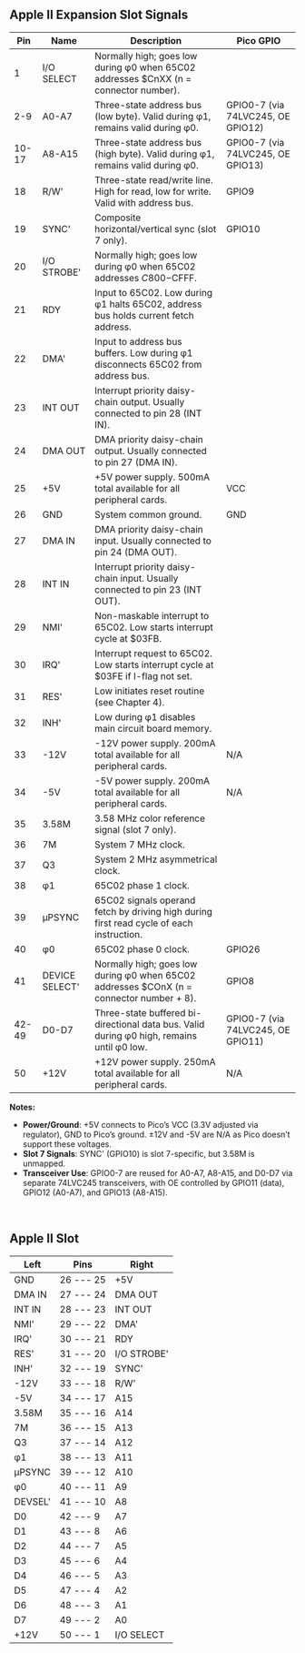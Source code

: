 ## Apple II Expansion Slot Signals

| Pin  | Name            | Description                                                                                     | Pico GPIO        |
|------|-----------------|-------------------------------------------------------------------------------------------------|------------------|
| 1    | I/O SELECT      | Normally high; goes low during φ0 when 65C02 addresses $CnXX (n = connector number).            |                  |
| 2-9  | A0-A7           | Three-state address bus (low byte). Valid during φ1, remains valid during φ0.                   | GPIO0-7 (via 74LVC245, OE GPIO12) |
| 10-17| A8-A15          | Three-state address bus (high byte). Valid during φ1, remains valid during φ0.                  | GPIO0-7 (via 74LVC245, OE GPIO13) |
| 18   | R/W'            | Three-state read/write line. High for read, low for write. Valid with address bus.              | GPIO9            |
| 19   | SYNC'           | Composite horizontal/vertical sync (slot 7 only).                                               | GPIO10           |
| 20   | I/O STROBE'     | Normally high; goes low during φ0 when 65C02 addresses $C800-$CFFF.                             |                  |
| 21   | RDY             | Input to 65C02. Low during φ1 halts 65C02, address bus holds current fetch address.             |                  |
| 22   | DMA'            | Input to address bus buffers. Low during φ1 disconnects 65C02 from address bus.                 |                  |
| 23   | INT OUT         | Interrupt priority daisy-chain output. Usually connected to pin 28 (INT IN).                    |                  |
| 24   | DMA OUT         | DMA priority daisy-chain output. Usually connected to pin 27 (DMA IN).                          |                  |
| 25   | +5V             | +5V power supply. 500mA total available for all peripheral cards.                               | VCC              |
| 26   | GND             | System common ground.                                                                           | GND              |
| 27   | DMA IN          | DMA priority daisy-chain input. Usually connected to pin 24 (DMA OUT).                          |                  |
| 28   | INT IN          | Interrupt priority daisy-chain input. Usually connected to pin 23 (INT OUT).                    |                  |
| 29   | NMI'            | Non-maskable interrupt to 65C02. Low starts interrupt cycle at $03FB.                           |                  |
| 30   | IRQ'            | Interrupt request to 65C02. Low starts interrupt cycle at $03FE if I-flag not set.              |                  |
| 31   | RES'            | Low initiates reset routine (see Chapter 4).                                                    |                  |
| 32   | INH'            | Low during φ1 disables main circuit board memory.                                               |                  |
| 33   | -12V            | -12V power supply. 200mA total available for all peripheral cards.                              | N/A              |
| 34   | -5V             | -5V power supply. 200mA total available for all peripheral cards.                               | N/A              |
| 35   | 3.58M           | 3.58 MHz color reference signal (slot 7 only).                                                  |                  |
| 36   | 7M              | System 7 MHz clock.                                                                             |                  |
| 37   | Q3              | System 2 MHz asymmetrical clock.                                                                |                  |
| 38   | φ1              | 65C02 phase 1 clock.                                                                            |                  |
| 39   | μPSYNC          | 65C02 signals operand fetch by driving high during first read cycle of each instruction.        |                  |
| 40   | φ0              | 65C02 phase 0 clock.                                                                            | GPIO26           |
| 41   | DEVICE SELECT'  | Normally high; goes low during φ0 when 65C02 addresses $COnX (n = connector number + 8).        | GPIO8            |
| 42-49| D0-D7           | Three-state buffered bi-directional data bus. Valid during φ0 high, remains until φ0 low.       | GPIO0-7 (via 74LVC245, OE GPIO11) |
| 50   | +12V            | +12V power supply. 250mA total available for all peripheral cards.                              | N/A              |

**Notes:**
- **Power/Ground**: +5V connects to Pico’s VCC (3.3V adjusted via regulator), GND to Pico’s ground. ±12V and -5V are N/A as Pico doesn’t support these voltages.
- **Slot 7 Signals**: SYNC' (GPIO10) is slot 7-specific, but 3.58M is unmapped.
- **Transceiver Use**: GPIO0-7 are reused for A0-A7, A8-A15, and D0-D7 via separate 74LVC245 transceivers, with OE controlled by GPIO11 (data), GPIO12 (A0-A7), and GPIO13 (A8-A15).

<br/>

## Apple II Slot

| Left    | Pins      | Right   |
|---------|-----------|---------|
| GND     | 26 --- 25 | +5V     |
| DMA IN  | 27 --- 24 | DMA OUT |
| INT IN  | 28 --- 23 | INT OUT |
| NMI'    | 29 --- 22 | DMA'    |
| IRQ'    | 30 --- 21 | RDY     |
| RES'    | 31 --- 20 | I/O STROBE' |
| INH'    | 32 --- 19 | SYNC'   |
| -12V    | 33 --- 18 | R/W'    |
| -5V     | 34 --- 17 | A15     |
| 3.58M   | 35 --- 16 | A14     |
| 7M      | 36 --- 15 | A13     |
| Q3      | 37 --- 14 | A12     |
| φ1      | 38 --- 13 | A11     |
| μPSYNC  | 39 --- 12 | A10     |
| φ0      | 40 --- 11 | A9      |
| DEVSEL' | 41 --- 10 | A8      |
| D0      | 42 ---  9 | A7      |
| D1      | 43 ---  8 | A6      |
| D2      | 44 ---  7 | A5      |
| D3      | 45 ---  6 | A4      |
| D4      | 46 ---  5 | A3      |
| D5      | 47 ---  4 | A2      |
| D6      | 48 ---  3 | A1      |
| D7      | 49 ---  2 | A0      |
| +12V    | 50 ---  1 | I/O SELECT |
